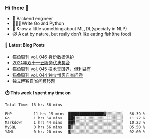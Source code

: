 ### Hi there 👋

- 🔧 Backend engineer
- 👨🏻‍💻 Write Go and Python
- 🔭 Know a little something about ML, DL(specially in NLP)
- 🐱 A cat by nature, but really don’t like eating fish(the food)

#### 📖 Latest Blog Posts
<!-- BLOG-POST-LIST:START -->
- [猫鱼周刊 vol. 046 身份数据保护](https://ameow.xyz/archives/weekly-046)
- [2024年双十一云服务优惠集合](https://ameow.xyz/archives/2024-double-11-cloud-service-sales)
- [猫鱼周刊 vol. 045 技术无国界，但利益有](https://ameow.xyz/archives/weekly-045)
- [猫鱼周刊 vol. 044 独立博客自省问卷](https://ameow.xyz/archives/weekly-044)
- [独立博客自省问卷15题](https://ameow.xyz/archives/independent-blog-questionnaire)
<!-- BLOG-POST-LIST:END -->

#### ⏱️ This week I spent my time on
<!--START_SECTION:waka-->

```txt
Total Time: 16 hrs 56 mins

PHP          11 hrs 15 mins  ████████████████▓░░░░░░░░   66.39 %
Go           1 hrs 54 mins   ██▓░░░░░░░░░░░░░░░░░░░░░░   11.22 %
Markdown     1 hrs 44 mins   ██▓░░░░░░░░░░░░░░░░░░░░░░   10.23 %
MySQL        0 hrs 56 mins   █▒░░░░░░░░░░░░░░░░░░░░░░░   05.50 %
YAML         0 hrs 20 mins   ▓░░░░░░░░░░░░░░░░░░░░░░░░   02.00 %
```

<!--END_SECTION:waka-->

<!--
**LeslieLeung/LeslieLeung** is a ✨ _special_ ✨ repository because its `README.md` (this file) appears on your GitHub profile.

Here are some ideas to get you started:

- 🔭 I’m currently working on ...
- 🌱 I’m currently learning ...
- 👯 I’m looking to collaborate on ...
- 🤔 I’m looking for help with ...
- 💬 Ask me about ...
- 📫 How to reach me: ...
- 😄 Pronouns: ...
- ⚡ Fun fact: ...
-->
